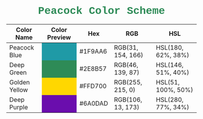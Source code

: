 <!DOCTYPE html>
</head>
<body>

<h1 style="text-align: center; font-family: 'Courier New', Courier, monospace; color: #2E8B57;">Peacock Color Scheme</h1>

<table>
<thead>
<tr>
<th>Color Name</th>
<th>Color Preview</th>
<th>Hex</th>
<th>RGB</th>
<th>HSL</th>
</tr>
</thead>
<tbody>
<!-- Color 1: Peacock Blue -->
<tr>
<td class="color-name">Peacock Blue</td>
<td class="color-box" style="background-color: #1F9AA6;"></td>
<td>#1F9AA6</td>
<td>RGB(31, 154, 166)</td>
<td>HSL(180, 62%, 38%)</td>
</tr>

<!-- Color 2: Deep Green -->
<tr>
<td class="color-name">Deep Green</td>
<td class="color-box" style="background-color: #2E8B57;"></td>
<td>#2E8B57</td>
<td>RGB(46, 139, 87)</td>
<td>HSL(146, 51%, 40%)</td>
</tr>

<!-- Color 3: Golden Yellow -->
<tr>
<td class="color-name">Golden Yellow</td>
<td class="color-box" style="background-color: #FFD700;"></td>
<td>#FFD700</td>
<td>RGB(255, 215, 0)</td>
<td>HSL(51, 100%, 50%)</td>
</tr>

<!-- Color 4: Deep Purple -->
<tr>
<td class="color-name">Deep Purple</td>
<td class="color-box" style="background-color: #6A0DAD;"></td>
<td>#6A0DAD</td>
<td>RGB(106, 13, 173)</td>
<td>HSL(280, 77%, 34%)</td>
</tr>
</tbody>
</table>

</body>
</html>
